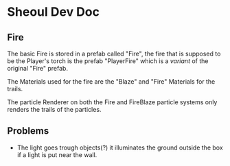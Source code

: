 # Sheoul Dev Doc

## Fire 

The basic Fire is stored in a prefab called "Fire", the fire that is supposed to be the Player's torch is the prefab "PlayerFire" which is a _variant_ of the original "Fire" prefab.

The Materials used for the fire are the "Blaze" and "Fire" Materials for the trails.

The particle Renderer on both the Fire and FireBlaze particle systems only renders the trails of the particles.

## Problems

* The light goes trough objects(?) it illuminates the ground outside the box if a light is put near the wall.
